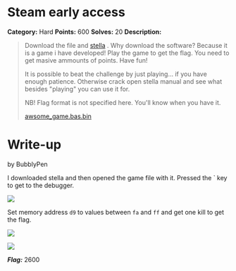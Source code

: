 # Steam early access
**Category:** Hard
**Points:** 600
**Solves:** 20
**Description:**

>Download the file and [stella](https://www.techspot.com/downloads/7015-stella.html) . Why download the software? Because it is a game i have developed! Play the game to get the flag. You need to get masive ammounts of points. Have fun!
>
>It is possible to beat the challenge by just playing... if you have enough patience. Otherwise crack open stella manual and see what besides "playing" you can use it for.
>
>NB! Flag format is not specified here. You'll know when you have it.
>
>[awsome_game.bas.bin](./awsome_game.bas.bin)

# Write-up
by BubblyPen

I downloaded stella and then opened the game file with it. Pressed the \` key to get to the debugger. 

![](https://imgur.com/e5zoGue.png)

Set memory address `d9` to values between `fa` and `ff` and get one kill to get the flag.

![](https://imgur.com/ORlWu9e.png)

![](https://imgur.com/M87TwQ0.png)


***Flag:*** 2600 

